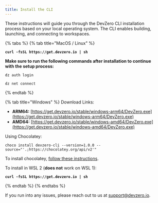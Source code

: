 ```yaml
---
title: Install the CLI
---
```


These instructions will guide you through the DevZero CLI installation process based on your local operating system. The CLI enables building, launching, and connecting to workspaces.

{% tabs %}
{% tab title="MacOS / Linux" %}
<pre data-overflow="wrap"><code><strong>curl -fsSL https://get.devzero.io | sh
</strong></code></pre>

**Make sure to run the following commands after installation to continue with the setup process:**

```
dz auth login
```

```
dz net connect
```
{% endtab %}

{% tab title="Windows" %}
Download Links:

* **ARM64:** [https://get.devzero.io/stable/windows-arm64/DevZero.exe](https://get.devzero.io/stable/windows-arm64/DevZero.exe)
* **AMD64:** [https://get.devzero.io/stable/windows-amd64/DevZero.exe](https://get.devzero.io/stable/windows-amd64/DevZero.exe)

Using Chocolatey:

```
choco install devzero-cli --version=1.0.0 --
source="'.;https://chocolatey.org/api/v2'"
```

To install chocolatey, [follow these instructions](https://docs.chocolatey.org/en-us/choco/setup/#installing-chocolatey-cli).

To install in WSL 2 (**does not** work on WSL 1):

<pre data-overflow="wrap"><code><strong>curl -fsSL https://get.devzero.io | sh
</strong></code></pre>
{% endtab %}
{% endtabs %}

If you run into any issues, please reach out to us at [support@devzero.io](mailto:support@devzero.io).
